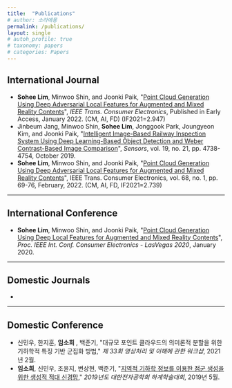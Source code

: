 ```yaml
---
title:  "Publications"
# author: 소라에몽
permalink: /publications/
layout: single
# autoh_profile: true
# taxonomy: papers
# categories: Papers
---
```

  


## International Journal
- **Sohee Lim**, Minwoo Shin, and Joonki Paik, "[Point Cloud Generation Using Deep Adversarial Local Features for Augmented and Mixed Reality Contents](https://ieeexplore.ieee.org/document/9674036)", *IEEE Trans. Consumer Electronics*, Published in Early Access, January 2022. (CM, AI, FD) (IF2021=2.947)
- Jinbeum Jang, Minwoo Shin, **Sohee Lim**, Jonggook Park, Joungyeon Kim, and Joonki Paik, "[Intelligent Image-Based Railway Inspection System Using Deep Learning-Based Object Detection and Weber Contrast-Based Image Comparison](https://www.mdpi.com/1424-8220/19/21/4738)", *Sensors*, vol. 19, no. 21, pp. 4738-4754, October 2019.  
- **Sohee Lim**, Minwoo Shin, and Joonki Paik, "[Point Cloud Generation Using Deep Adversarial Local Features for Augmented and Mixed Reality Contents](https://ieeexplore.ieee.org/document/9674036/)", IEEE Trans. Consumer Electronics, vol. 68, no. 1, pp. 69-76, February, 2022. (CM, AI, FD, IF2021=2.739)

---

## International Conference
- **Sohee Lim**, Minwoo Shin, and Joonki Paik, "[Point Cloud Generation Using Deep Local Features for Augmented and Mixed Reality Contents](https://ieeexplore.ieee.org/document/9043081)", *Proc. IEEE Int. Conf. Consumer Electronics - LasVegas 2020*, January 2020.  

---

## Domestic Journals
-  

---
  
## Domestic Conference
- 신민우, 한지훈, **임소희** , 백준기, "대규모 포인트 클라우드의 의미론적 분할을 위한 기하학적 특징 기반 군집화 방법," *제 33회 영상처리 및 이해에 관한 워크샵*, 2021년 2월.
- **임소희**, 신민우, 조윤지, 변상현, 백준기, "[지역적 기하학 정보를 이용한 점군 생성을 위한 생성적 적대 신경망](https://dbpia.co.kr/pdf/pdfView.do?nodeId=NODE08761972&mark=0&useDate=&bookmarkCnt=0&ipRange=N&accessgl=Y&language=ko_KR)," *2019년도 대한전자공학회 하계학술대회*, 2019년 5월.  
